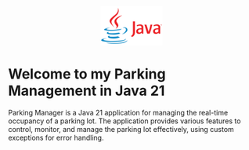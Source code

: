 <p align="center"><img src="https://raw.githubusercontent.com/Carlos-93/java-parking-management/main//images/logo.png" width="25%"></p>

# Welcome to my Parking Management in Java 21

Parking Manager is a Java 21 application for managing the real-time occupancy of a parking lot. 
The application provides various features to control, monitor, and manage the parking lot effectively, using custom exceptions for error handling.
